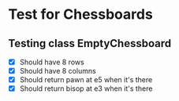 Test for Chessboards
====================
Testing class EmptyChessboard
-----------------------------
- [X] Should have 8 rows
- [X] Should have 8 columns
- [X] Should return pawn at e5 when it's there
- [X] Should return bisop at e3 when it's there
